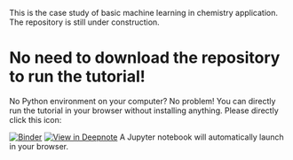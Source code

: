 This is the case study of basic machine learning in chemistry application.
The repository is still under construction.

# No need to download the repository to run the tutorial!
No Python environment on your computer? No problem! You can directly run the tutorial in your browser without installing anything.
Please directly click this icon:

[![Binder](https://mybinder.org/badge_logo.svg)](https://mybinder.org/v2/gh/euhruska/MLbook/HEAD?filepath=JupyterNotebook%2Fcase_study.ipynb)
[![View in Deepnote](https://deepnote.com/static/buttons/view-in-deepnote.svg)](https://deepnote.com/viewer/github/euhruska/MLbook/blob/master/JupyterNotebook/case_study.ipynb)
A Jupyter notebook will automatically launch in your browser.
